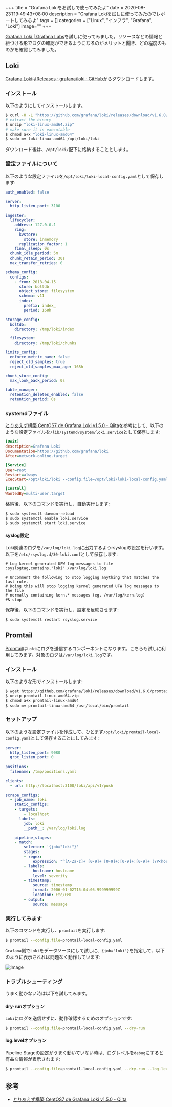 +++
title = "Grafana Lokiをお試しで使ってみたよ"
date = 2020-08-23T19:49:43+08:00
description = "Grafana Lokiを試しに使ってみたのでレポートしてみるよ"
tags = []
categories = ["Linux", "インフラ", "Grafana", "Loki"]
image=""
+++

[Grafana Loki | Grafana Labs](https://grafana.com/oss/loki/)を試しに使ってみました。リソースなどの情報と紐づける形でログの確認ができるようになるのがメリットと聞き、どの程度のものかを確認してみました。

## Loki
[Grafana Loki](https://grafana.com/oss/loki/)は[Releases · grafana/loki · GitHub](https://github.com/grafana/loki/releases)からダウンロードします。

### インストール
以下のようにしてインストールします。

```sh
$ curl -O -L "https://github.com/grafana/loki/releases/download/v1.6.0/loki-linux-amd64.zip"
# extract the binary
$ unzip "loki-linux-amd64.zip"
# make sure it is executable
$ chmod a+x "loki-linux-amd64"
$ sudo mv loki-linux-amd64 /opt/loki/loki
```

ダウンロード後は、`/opt/loki/`配下に格納することとします。

### 設定ファイルについて
以下のような設定ファイルを`/opt/loki/loki-local-config.yaml`として保存します:

```yaml
auth_enabled: false

server:
  http_listen_port: 3100

ingester:
  lifecycler:
    address: 127.0.0.1
    ring:
      kvstore:
        store: inmemory
      replication_factor: 1
    final_sleep: 0s
  chunk_idle_period: 5m
  chunk_retain_period: 30s
  max_transfer_retries: 0

schema_config:
  configs:
    - from: 2018-04-15
      store: boltdb
      object_store: filesystem
      schema: v11
      index:
        prefix: index_
        period: 168h

storage_config:
  boltdb:
    directory: /tmp/loki/index

  filesystem:
    directory: /tmp/loki/chunks

limits_config:
  enforce_metric_name: false
  reject_old_samples: true
  reject_old_samples_max_age: 168h

chunk_store_config:
  max_look_back_period: 0s

table_manager:
  retention_deletes_enabled: false
  retention_period: 0s
```

### systemdファイル
[とりあえず構築 CentOS7 de Grafana Loki v1.5.0 - Qiita](https://qiita.com/docomodake/items/446cc550e042a0503635)を参考にして、以下のような設定ファイルを`/lib/systemd/system/loki.service`として保存します:

```ini
[Unit]
description=Grafana Loki
Documentation=https://github.com/grafana/loki
After=network-online.target

[Service]
User=root
Restart=always
ExecStart=/opt/loki/loki --config.file=/opt/loki/loki-local-config.yaml

[Install]
WantedBy=multi-user.target
```

格納後、以下のコマンドを実行し、自動実行します:

```sh
$ sudo systemctl daemon-reload
$ sudo systemctl enable loki.service
$ sudo systemctl start loki.service
```

#### syslog設定
Loki関連のログを`/var/log/loki.log`に出力するようrsyslogの設定を行います。以下を`/etc/rsyslog.d/30-loki.conf`として保存します:

```
# Log kernel generated UFW log messages to file
:syslogtag,contains,"loki" /var/log/loki.log

# Uncomment the following to stop logging anything that matches the last rule.
# Doing this will stop logging kernel generated UFW log messages to the file
# normally containing kern.* messages (eg, /var/log/kern.log)
#& stop
```

保存後、以下のコマンドを実行し、設定を反映させます:

```sh
$ sudo systemctl restart rsyslog.service
```

## Promtail
[Promtail](https://grafana.com/docs/loki/latest/clients/promtail/)は`Loki`にログを送信するコンポーネントになります。こちらも試しに利用してみます。対象のログは`/var/log/loki.log`です。

### インストール
以下のような形でインストールします:

```sh
$ wget https://github.com/grafana/loki/releases/download/v1.6.0/promtail-linux-amd64.zip
$ unzip promtail-linux-amd64.zip
$ chmod a+x promtail-linux-amd64
$ sudo mv promtail-linux-amd64 /usr/local/bin/promtail
```

### セットアップ
以下のような設定ファイルを作成して、ひとまず`/opt/loki/promtail-local-config.yaml`として保存することにしてみます:

```yaml
server:                                                                                                      
  http_listen_port: 9080                                                                                     
  grpc_listen_port: 0                                                                                        
                                                                                                             
positions:                                                                                                   
  filename: /tmp/positions.yaml                                                                              
                                                                                                             
clients:                                                                                                     
  - url: http://localhost:3100/loki/api/v1/push                                                              

scrape_configs:
  - job_name: loki
    static_configs:
    - targets:
        - localhost
      labels:
        job: loki
        __path__: /var/log/loki.log

    pipeline_stages:
    - match:
        selector: '{job="loki"}'
        stages:
        - regex:
            expression: "^[A-Za-z]+ [0-9]+ [0-9]+:[0-9]+:[0-9]+ (?P<hostname>[^ ]+) loki[^:]+: level=(?P<severity>[^ ]+) ts=(?P<timestamp>[^ ]+) (?P<message>.*)$"
        - labels:
            hostname: hostname
            level: severity
        - timestamp:
            source: timestamp
            format: 2006-01-02T15:04:05.999999999Z
            location: Etc/GMT
        - output:
            source: message
```

### 実行してみます
以下のコマンドを実行し、`promtail`を実行します:

```sh
$ promtail --config.file=promtail-local-config.yaml
```

`Grafana`側で`Loki`をデータソースにして試しに、`{job="loki"}`を指定して、以下のように表示されれば問題なく動作しています:

![Image](https://farm66.staticflickr.com/65535/50259462657_1ee9e406cb_c.jpg)

### トラブルシューティング
うまく動かない時は以下を試してみます。

#### dry-runオプション
`Loki`にログを送信せずに、動作確認するためのオプションです:

```sh
$ promtail --config.file=promtail-local-config.yaml --dry-run
```

#### log.levelオプション
Pipeline Stageの設定がうまく動いていない時は、ログレベルを`debug`にすると有益な情報が表示されます:

```sh
$ promtail --config.file=promtail-local-config.yaml --dry-run --log.level=debug
```


## 参考
- [とりあえず構築 CentOS7 de Grafana Loki v1.5.0 - Qiita](https://qiita.com/docomodake/items/446cc550e042a0503635)

